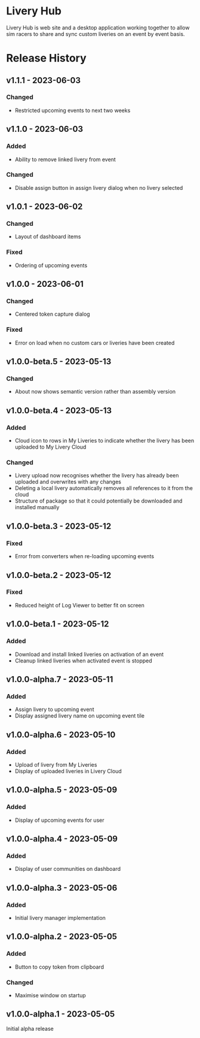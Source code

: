 # Livery Hub
Livery Hub is web site and a desktop application working together to allow sim racers to share and sync custom liveries on an event by event basis.

# Release History

## v1.1.1 - 2023-06-03

### Changed
- Restricted upcoming events to next two weeks

## v1.1.0 - 2023-06-03

### Added
- Ability to remove linked livery from event

### Changed
- Disable assign button in assign livery dialog when no livery selected

## v1.0.1 - 2023-06-02

### Changed
- Layout of dashboard items

### Fixed
- Ordering of upcoming events

## v1.0.0 - 2023-06-01

### Changed
- Centered token capture dialog

### Fixed
- Error on load when no custom cars or liveries have been created

## v1.0.0-beta.5 - 2023-05-13

### Changed
- About now shows semantic version rather than assembly version

## v1.0.0-beta.4 - 2023-05-13

### Added
- Cloud icon to rows in My Liveries to indicate whether the livery has been uploaded to My Livery Cloud

### Changed
- Livery upload now recognises whether the livery has already been uploaded and overwrites with any changes
- Deleting a local livery automatically removes all references to it from the cloud
- Structure of package so that it could potentially be downloaded and installed manually

## v1.0.0-beta.3 - 2023-05-12

### Fixed
- Error from converters when re-loading upcoming events

## v1.0.0-beta.2 - 2023-05-12

### Fixed
- Reduced height of Log Viewer to better fit on screen

## v1.0.0-beta.1 - 2023-05-12

### Added
- Download and install linked liveries on activation of an event
- Cleanup linked liveries when activated event is stopped

## v1.0.0-alpha.7 - 2023-05-11

### Added
- Assign livery to upcoming event
- Display assigned livery name on upcoming event tile

## v1.0.0-alpha.6 - 2023-05-10

### Added
- Upload of livery from My Liveries
- Display of uploaded liveries in Livery Cloud

## v1.0.0-alpha.5 - 2023-05-09

### Added
- Display of upcoming events for user

## v1.0.0-alpha.4 - 2023-05-09

### Added
- Display of user communities on dashboard

## v1.0.0-alpha.3 - 2023-05-06

### Added
- Initial livery manager implementation

## v1.0.0-alpha.2 - 2023-05-05

### Added
- Button to copy token from clipboard

### Changed
- Maximise window on startup

## v1.0.0-alpha.1 - 2023-05-05

Initial alpha release

